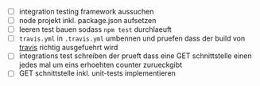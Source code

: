 - [ ] integration testing framework aussuchen
- [ ] node projekt inkl. package.json aufsetzen
- [ ] leeren test bauen sodass `npm test` durchlaeuft
- [ ] `travis.yml` in `.travis.yml` umbennen und pruefen dass der build von [travis](https://travis-ci.org/bahrmichael/node-js-example-app) richtig ausgefuehrt wird
- [ ] integrations test schreiben der prueft dass eine GET schnittstelle einen jedes mal um eins erhoehten counter zurueckgibt
- [ ] GET schnittstelle inkl. unit-tests implementieren
